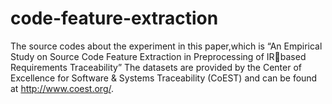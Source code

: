 # code-feature-extraction
The source codes about the experiment in this paper,which is “An Empirical Study on Source Code Feature Extraction in Preprocessing of IRbased Requirements Traceability”
The datasets are provided by the Center of Excellence for Software & Systems Traceability (CoEST) and can be found at http://www.coest.org/.
